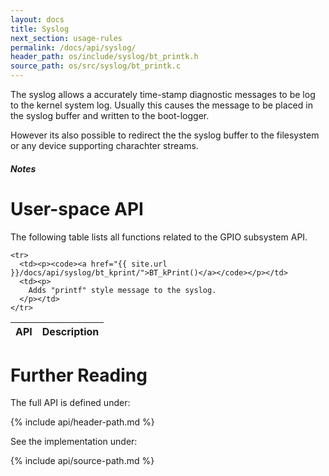 ```yaml
---
layout: docs
title: Syslog
next_section: usage-rules
permalink: /docs/api/syslog/
header_path: os/include/syslog/bt_printk.h
source_path: os/src/syslog/bt_printk.c
---
```


The syslog allows a accurately time-stamp diagnostic messages to be log to the kernel system log.
Usually this causes the message to be placed in the syslog buffer and written to the boot-logger.

However its also possible to redirect the the syslog buffer to the filesystem or any device
supporting charachter streams.

<div class="note info">
  <h5>Notes</h5>
  <p>
  </p>
</div>

# User-space API

The following table lists all functions related to the GPIO subsystem API.

<div class="mobile-side-scroller">
<table>
  <thead>
    <tr>
      <th>API</th>
      <th>Description</th>
    </tr>
  </thead>
  <tbody>

	<tr>
      <td><p><code><a href="{{ site.url }}/docs/api/syslog/bt_kprint/">BT_kPrint()</a></code></p></td>
      <td><p>
		Adds "printf" style message to the syslog.
      </p></td>
    </tr>

  </tbody>
</table>
</div>

# Further Reading

The full API is defined under:

{% include api/header-path.md %}

See the implementation under:

{% include api/source-path.md %}

